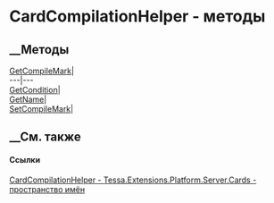 # CardCompilationHelper - методы
##  __Методы
[GetCompileMark](M_Tessa_Extensions_Platform_Server_Cards_CardCompilationHelper_GetCompileMark.htm)|  
---|---  
[GetCondition](M_Tessa_Extensions_Platform_Server_Cards_CardCompilationHelper_GetCondition.htm)|  
[GetName](M_Tessa_Extensions_Platform_Server_Cards_CardCompilationHelper_GetName.htm)|  
[SetCompileMark](M_Tessa_Extensions_Platform_Server_Cards_CardCompilationHelper_SetCompileMark.htm)|  
## __См. также
#### Ссылки
[CardCompilationHelper -
](T_Tessa_Extensions_Platform_Server_Cards_CardCompilationHelper.htm)
[Tessa.Extensions.Platform.Server.Cards - пространство
имён](N_Tessa_Extensions_Platform_Server_Cards.htm)
